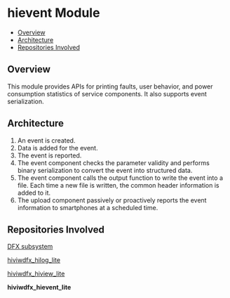# hievent Module<a name="EN-US_TOPIC_0000001078674782"></a>

-   [Overview](#section469617221261)
-   [Architecture](#section15884114210197)
-   [Repositories Involved](#section767551120815)

## Overview<a name="section469617221261"></a>

This module provides APIs for printing faults, user behavior, and power consumption statistics of service components. It also supports event serialization.

## Architecture<a name="section15884114210197"></a>

1.  An event is created.
2.  Data is added for the event.
3.  The event is reported.
4.  The event component checks the parameter validity and performs binary serialization to convert the event into structured data.
5.  The event component calls the output function to write the event into a file. Each time a new file is written, the common header information is added to it.
6.  The upload component passively or proactively reports the event information to smartphones at a scheduled time.

## Repositories Involved<a name="section767551120815"></a>

[DFX subsystem](https://gitee.com/openharmony/docs/blob/master/en/readme/dfx.md)

[hiviwdfx\_hilog\_lite](https://gitee.com/openharmony/hiviewdfx_hilog_lite/blob/master/README.md)

[hiviwdfx\_hiview\_lite](https://gitee.com/openharmony/hiviewdfx_hiview_lite/blob/master/README.md)

**hiviwdfx\_hievent\_lite**
